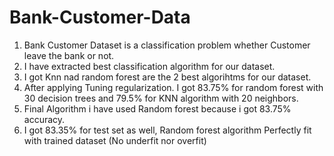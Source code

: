 # Bank-Customer-Data
1. Bank Customer Dataset is a classification problem whether Customer leave the bank or not.
2. I have extracted best classification algorithm for our dataset.
3. I got Knn nad random forest are the 2 best algorihtms for our dataset.
4. After applying Tuning regularization. I got 83.75% for random forest with 30 decision trees and 79.5% for KNN algorithm with 20 neighbors.
5. Final Algorithm i have used Random forest because i got 83.75% accuracy.
6. I got 83.35% for test set as well, Random forest algorithm Perfectly fit with trained dataset (No underfit nor overfit)


